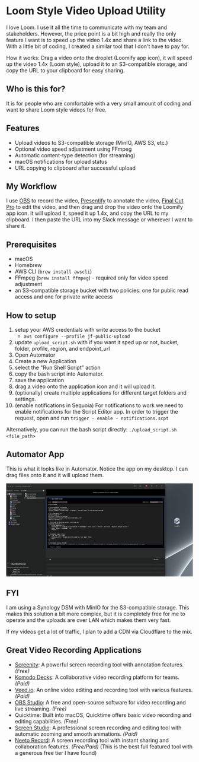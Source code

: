 # Loom Style Video Upload Utility

I love Loom.  I use it all the time to communicate with my team and stakeholders.  However, the price point is a bit high and really the only feature I want is to speed up the video 1.4x and share a link to the video.  With a little bit of coding, I created a similar tool that I don't have to pay for.  

How it works: Drag a video onto the droplet (Loomify app icon), it will speed up the video 1.4x (Loom style), upload it to an S3-compatible storage, and copy the URL to your clipboard for easy sharing. 

## Who is this for?

It is for people who are comfortable with a very small amount of coding and want to share Loom style videos for free.  

## Features

- Upload videos to S3-compatible storage (MinIO, AWS S3, etc.)
- Optional video speed adjustment using FFmpeg
- Automatic content-type detection (for streaming)
- macOS notifications for upload status
- URL copying to clipboard after successful upload

## My Workflow

I use [OBS](https://obsproject.com/) to record the video, [Presentify](https://presentifyapp.com/) to annotate the video, [Final Cut Pro](https://www.apple.com/final-cut-pro/) to edit the video, and then drag and drop the video onto the Loomify app icon. It will upload it, speed it up 1.4x, and copy the URL to my clipboard. I then paste the URL into my Slack message or wherever I want to share it.

## Prerequisites

- macOS
- Homebrew
- AWS CLI (`brew install awscli`)
- FFmpeg (`brew install ffmpeg`) - required only for video speed adjustment
- an S3-compatible storage bucket with two policies: one for public read access and one for private write access

## How to setup
1. setup your AWS credentials with write access to the bucket
    - `aws configure --profile jf-public-upload`
2. update `upload_script.sh` with if you want it sped up or not, bucket, folder, profile, region, and endpoint_url
3. Open Automator
4. Create a new Application
5. select the "Run Shell Script" action
6. copy the bash script into Automator.
7. save the application
8. drag a video onto the application icon and it will upload it.
9. (optionally) create multiple applications for different target folders and settings.
10. (enable notifications in Sequoia) For notifications to work we need to enable notifications for the Script Editor app.  In order to trigger the request, open and run `trigger - enable - notifications.scpt`

Alternatively, you can run the bash script directly: `./upload_script.sh <file_path>`

## Automator App
This is what it looks like in Automator.  Notice the app on my desktop.  I can drag files onto it and it will upload them.

![Automator App](./automator_app.png)


## FYI
I am using a Synology DSM with MinIO for the S3-compatible storage.  This makes this solution a bit more complex, but it is completely free for me to operate and the uploads are over LAN which makes them very fast.  

If my videos get a lot of traffic, I plan to add a CDN via Cloudflare to the mix.

## Great Video Recording Applications

- [Screenity](https://screenity.io/en/): A powerful screen recording tool with annotation features. *(Free)*
- [Komodo Decks](https://komododecks.com/): A collaborative video recording platform for teams. *(Paid)*
- [Veed.io](https://www.veed.io/): An online video editing and recording tool with various features. *(Paid)*
- [OBS Studio](https://obsproject.com/): A free and open-source software for video recording and live streaming. *(Free)*
- Quicktime: Built into macOS, Quicktime offers basic video recording and editing capabilities. *(Free)*
- [Screen Studio](https://screen.studio/): A professional screen recording and editing tool with automatic zooming and smooth animations. *(Paid)*
- [Neeto Record](https://neeto.com/neetorecord): A screen recording tool with instant sharing and collaboration features. *(Free/Paid)* (This is the best full featured tool with a generous free tier I have found)
